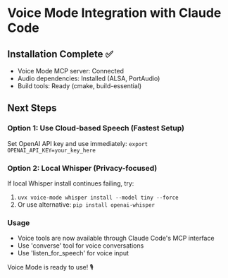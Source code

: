 # Voice Mode Integration with Claude Code

## Installation Complete ✅
- Voice Mode MCP server: Connected
- Audio dependencies: Installed (ALSA, PortAudio)
- Build tools: Ready (cmake, build-essential)

## Next Steps

### Option 1: Use Cloud-based Speech (Fastest Setup)
Set OpenAI API key and use immediately:
`export OPENAI_API_KEY=your_key_here`

### Option 2: Local Whisper (Privacy-focused)
If local Whisper install continues failing, try:
1. `uvx voice-mode whisper install --model tiny --force`
2. Or use alternative: `pip install openai-whisper`

### Usage
- Voice tools are now available through Claude Code's MCP interface
- Use 'converse' tool for voice conversations
- Use 'listen_for_speech' for voice input

Voice Mode is ready to use! 🎙️
